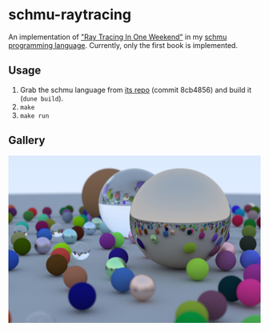 # schmu-raytracing
An implementation of ["Ray Tracing In One Weekend"](https://raytracing.github.io/books/RayTracingInOneWeekend.html) in my [schmu programming language](https://github.com/tjammer/schmu). Currently, only the first book is implemented.

## Usage
1. Grab the schmu language from [its repo](https://github.com/tjammer/schmu) (commit 8cb4856) and build it (`dune build`).
2. `make`
3. `make run`

## Gallery
![Ray Tracing In One Weekend cover like](images/image-1200.jpg)
